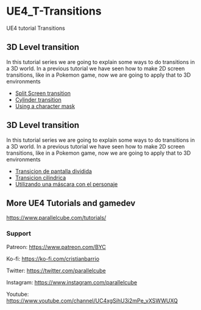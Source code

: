 # UE4_T-Transitions
UE4 tutorial Transitions

## 3D Level transition

In this tutorial series we are going to explain some ways to do transitions in a 3D world. In a previous tutorial we have seen how to make 2D screen transitions, like in a Pokemon game, now we are going to apply that to 3D environments

* [Split Screen transition](https://www.parallelcube.com/2021/08/16/3d-transitions-part-1/)
* [Cylinder transition](https://www.parallelcube.com/2021/09/30/level-transition-part-2/)
* [Using a character mask](https://www.parallelcube.com/2021/10/13/level-transition-part-3/)

## 3D Level transition

In this tutorial series we are going to explain some ways to do transitions in a 3D world. In a previous tutorial we have seen how to make 2D screen transitions, like in a Pokemon game, now we are going to apply that to 3D environments

* [Transicion de pantalla dividida](https://www.parallelcube.com/es/2021/08/17/transiciones-de-nivel-parte-1/)
* [Transicion cilindrica](https://www.parallelcube.com/es/2021/10/03/transiciones-de-nivel-parte-2/)
* [Utilizando una máscara con el personaje](https://www.parallelcube.com/es/2021/10/16/transiciones-de-nivel-parte-3/)

## More UE4 Tutorials and gamedev

https://www.parallelcube.com/tutorials/

### Support
Patreon: https://www.patreon.com/BYC

Ko-fi: https://ko-fi.com/cristianbarrio

Twitter: https://twitter.com/parallelcube

Instagram: https://www.instagram.com/parallelcube

Youtube: https://www.youtube.com/channel/UC4xgSihU3i2mPe_vXSWWUXQ
